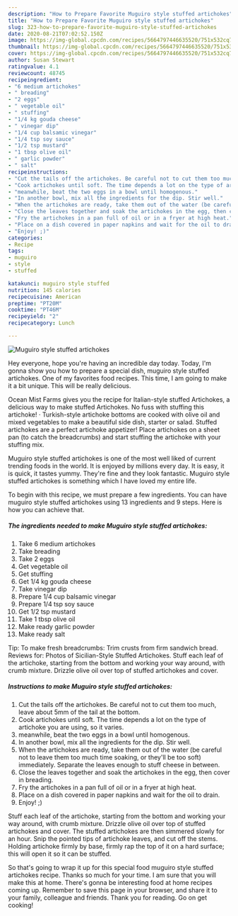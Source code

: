 ```yaml
---
description: "How to Prepare Favorite Muguiro style stuffed artichokes"
title: "How to Prepare Favorite Muguiro style stuffed artichokes"
slug: 323-how-to-prepare-favorite-muguiro-style-stuffed-artichokes
date: 2020-08-21T07:02:52.150Z
image: https://img-global.cpcdn.com/recipes/5664797446635520/751x532cq70/muguiro-style-stuffed-artichokes-recipe-main-photo.jpg
thumbnail: https://img-global.cpcdn.com/recipes/5664797446635520/751x532cq70/muguiro-style-stuffed-artichokes-recipe-main-photo.jpg
cover: https://img-global.cpcdn.com/recipes/5664797446635520/751x532cq70/muguiro-style-stuffed-artichokes-recipe-main-photo.jpg
author: Susan Stewart
ratingvalue: 4.1
reviewcount: 48745
recipeingredient:
- "6 medium artichokes"
- " breading"
- "2 eggs"
- " vegetable oil"
- " stuffing"
- "1/4 kg gouda cheese"
- " vinegar dip"
- "1/4 cup balsamic vinegar"
- "1/4 tsp soy sauce"
- "1/2 tsp mustard"
- "1 tbsp olive oil"
- " garlic powder"
- " salt"
recipeinstructions:
- "Cut the tails off the artichokes. Be careful not to cut them too much, leave about 5mm of the tail at the bottom."
- "Cook artichokes until soft. The time depends a lot on the type of artichoke you are using, so it varies."
- "meanwhile, beat the two eggs in a bowl until homogenous."
- "In another bowl, mix all the ingredients for the dip. Stir well."
- "When the artichokes are ready, take them out of the water (be careful not to leave them too much time soaking, or they&#39;ll be too soft) immediately. Separate the leaves enough to stuff cheese in between."
- "Close the leaves together and soak the artichokes in the egg, then cover in breading."
- "Fry the artichokes in a pan full of oil or in a fryer at high heat."
- "Place on a dish covered in paper napkins and wait for the oil to drain."
- "Enjoy! ;)"
categories:
- Recipe
tags:
- muguiro
- style
- stuffed

katakunci: muguiro style stuffed 
nutrition: 145 calories
recipecuisine: American
preptime: "PT20M"
cooktime: "PT46M"
recipeyield: "2"
recipecategory: Lunch

---
```



![Muguiro style stuffed artichokes](https://img-global.cpcdn.com/recipes/5664797446635520/751x532cq70/muguiro-style-stuffed-artichokes-recipe-main-photo.jpg)

Hey everyone, hope you're having an incredible day today. Today, I'm gonna show you how to prepare a special dish, muguiro style stuffed artichokes. One of my favorites food recipes. This time, I am going to make it a bit unique. This will be really delicious.

Ocean Mist Farms gives you the recipe for Italian-style stuffed Artichokes, a delicious way to make stuffed Artichokes. No fuss with stuffing this artichoke! · Turkish-style artichoke bottoms are cooked with olive oil and mixed vegetables to make a beautiful side dish, starter or salad. Stuffed artichokes are a perfect artichoke appetizer! Place artichokes on a sheet pan (to catch the breadcrumbs) and start stuffing the artichoke with your stuffing mix.

Muguiro style stuffed artichokes is one of the most well liked of current trending foods in the world. It is enjoyed by millions every day. It is easy, it is quick, it tastes yummy. They're fine and they look fantastic. Muguiro style stuffed artichokes is something which I have loved my entire life.


To begin with this recipe, we must prepare a few ingredients. You can have muguiro style stuffed artichokes using 13 ingredients and 9 steps. Here is how you can achieve that.

<!--inarticleads1-->

##### The ingredients needed to make Muguiro style stuffed artichokes:

1. Take 6 medium artichokes
1. Take  breading
1. Take 2 eggs
1. Get  vegetable oil
1. Get  stuffing
1. Get 1/4 kg gouda cheese
1. Take  vinegar dip
1. Prepare 1/4 cup balsamic vinegar
1. Prepare 1/4 tsp soy sauce
1. Get 1/2 tsp mustard
1. Take 1 tbsp olive oil
1. Make ready  garlic powder
1. Make ready  salt


Tip: To make fresh breadcrumbs: Trim crusts from firm sandwich bread. Reviews for: Photos of Sicilian-Style Stuffed Artichokes. Stuff each leaf of the artichoke, starting from the bottom and working your way around, with crumb mixture. Drizzle olive oil over top of stuffed artichokes and cover. 

<!--inarticleads2-->

##### Instructions to make Muguiro style stuffed artichokes:

1. Cut the tails off the artichokes. Be careful not to cut them too much, leave about 5mm of the tail at the bottom.
1. Cook artichokes until soft. The time depends a lot on the type of artichoke you are using, so it varies.
1. meanwhile, beat the two eggs in a bowl until homogenous.
1. In another bowl, mix all the ingredients for the dip. Stir well.
1. When the artichokes are ready, take them out of the water (be careful not to leave them too much time soaking, or they&#39;ll be too soft) immediately. Separate the leaves enough to stuff cheese in between.
1. Close the leaves together and soak the artichokes in the egg, then cover in breading.
1. Fry the artichokes in a pan full of oil or in a fryer at high heat.
1. Place on a dish covered in paper napkins and wait for the oil to drain.
1. Enjoy! ;)


Stuff each leaf of the artichoke, starting from the bottom and working your way around, with crumb mixture. Drizzle olive oil over top of stuffed artichokes and cover. The stuffed artichokes are then simmered slowly for an hour. Snip the pointed tips of artichoke leaves, and cut off the stems. Holding artichoke firmly by base, firmly rap the top of it on a hard surface; this will open it so it can be stuffed. 

So that's going to wrap it up for this special food muguiro style stuffed artichokes recipe. Thanks so much for your time. I am sure that you will make this at home. There's gonna be interesting food at home recipes coming up. Remember to save this page in your browser, and share it to your family, colleague and friends. Thank you for reading. Go on get cooking!

